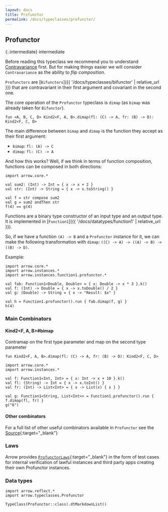 ```yaml
---
layout: docs
title: Profunctor
permalink: /docs/typeclasses/profunctor/
---
```


## Profunctor

{:.intermediate}
intermediate

Before reading this typeclass we recommend you to understand [Contravariance](https://typeclasses.com/contravariance) first. But for making things easier we will consider `Contravariance` as the ability to _flip composition_.

`Profunctors` are [`Bifunctors`]({{ '/docs/typeclasses/bifunctor' | relative_url }}) that are contravariant in their first argument and covariant in the second one.

The core operation of the `Profunctor` typeclass is `dimap` (as `bimap` was already taken for `Bifunctor`).

`fun <A, B, C, D> Kind2<F, A, B>.dimap(fl: (C) -> A, fr: (B) -> D): Kind2<F, C, D>`

The main difference between `bimap` and `dimap` is the function they accept as their first argument:

* `bimap`: `fl: (A) -> C`
* `dimap`: `fl: (C) -> A`

And how this works? Well, if we think in terms of function composition, functions can be composed in both directions:

```kotlin:ank
import arrow.core.*

val sum2: (Int) -> Int = { x -> x + 2 }
val str: (Int) -> String = { x -> x.toString() }

val f = str compose sum2
val g = sum2 andThen str
f(4) == g(4) 
```

Functions are a binary type constructor of an input type and an output type. It is implemented in [`Function1`]({{ '/docs/datatypes/function1' | relative_url }}).

So, if we have a function `(A) -> B` and a `Profunctor` instance for it, we can make the following transformation with `dimap`: `((C) -> A) -> ((A) -> B) -> ((B) -> D)`.

Example:

```kotlin:ank
import arrow.core.*
import arrow.instances.*
import arrow.instances.function1.profunctor.*

val fab: Function1<Double, Double> = { x: Double -> x * 3 }.k()
val f: (Int) -> Double = { x -> x.toDouble() / 2 }  
val g: (Double) -> String = { x -> "Result: $x" } 

val h = Function1.profunctor().run { fab.dimap(f, g) } 
h(4)
```

### Main Combinators

#### Kind2<F, A, B>#bimap

Contramap on the first type parameter and map on the second type parameter

`fun Kind2<F, A, B>.dimap(fl: (C) -> A, fr: (B) -> D): Kind2<F, C, D>`

```kotlin:ank
import arrow.core.*
import arrow.instances.*

val f: Function1<Int, Int> = { x: Int -> x + 10 }.k()
val fl: (String) -> Int = { x -> x.toInt() }
val fr: (Int) -> List<Int> = { x -> List(x) { x } }

val g: Function1<String, List<Int>> = Function1.profunctor().run { f.dimap(fl, fr) }
g("6") 
```

#### Other combinators

For a full list of other useful combinators available in `Profunctor` see the [Source][profunctor_source]{:target="_blank"}

### Laws

Arrow provides [`ProfunctorLaws`][profunctor_laws_source]{:target="_blank"} in the form of test cases for internal verification of lawful instances and third party apps creating their own Profunctor instances.

### Data types

```kotlin:ank:replace
import arrow.reflect.*
import arrow.typeclasses.Profunctor

TypeClass(Profunctor::class).dtMarkdownList()
```

[profunctor_source]: https://github.com/arrow-kt/arrow/blob/master/modules/core/arrow-typeclasses/src/main/kotlin/arrow/typeclasses/Profunctor.kt
[profunctor_laws_source]: https://github.com/arrow-kt/arrow/blob/master/modules/core/arrow-test/src/main/kotlin/arrow/test/laws/ProfunctorLaws.kt

